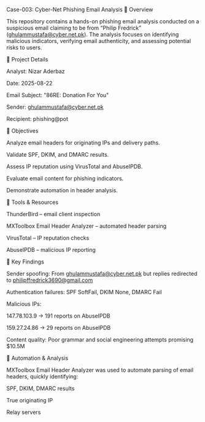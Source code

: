 Case-003: Cyber-Net Phishing Email Analysis
🔹 Overview

This repository contains a hands-on phishing email analysis conducted on a suspicious email claiming to be from “Philip Fredrick” (ghulammustafa@cyber.net.pk). The analysis focuses on identifying malicious indicators, verifying email authenticity, and assessing potential risks to users.

🔹 Project Details

Analyst: Nizar Aderbaz

Date: 2025-08-22

Email Subject: "86RE: Donation For You"

Sender: ghulammustafa@cyber.net.pk

Recipient: phishing@pot

🔹 Objectives

Analyze email headers for originating IPs and delivery paths.

Validate SPF, DKIM, and DMARC results.

Assess IP reputation using VirusTotal and AbuseIPDB.

Evaluate email content for phishing indicators.

Demonstrate automation in header analysis.

🔹 Tools & Resources

ThunderBird – email client inspection

MXToolbox Email Header Analyzer – automated header parsing

VirusTotal – IP reputation checks

AbuseIPDB – malicious IP reporting


🔹 Key Findings

Sender spoofing: From ghulammustafa@cyber.net.pk but replies redirected to philipffredrick3690@gmail.com

Authentication failures: SPF SoftFail, DKIM None, DMARC Fail

Malicious IPs:

147.78.103.9 → 191 reports on AbuseIPDB

159.27.24.86 → 29 reports on AbuseIPDB

Content quality: Poor grammar and social engineering attempts promising $10.5M

🔹 Automation & Analysis

MXToolbox Email Header Analyzer was used to automate parsing of email headers, quickly identifying:

SPF, DKIM, DMARC results

True originating IP

Relay servers
